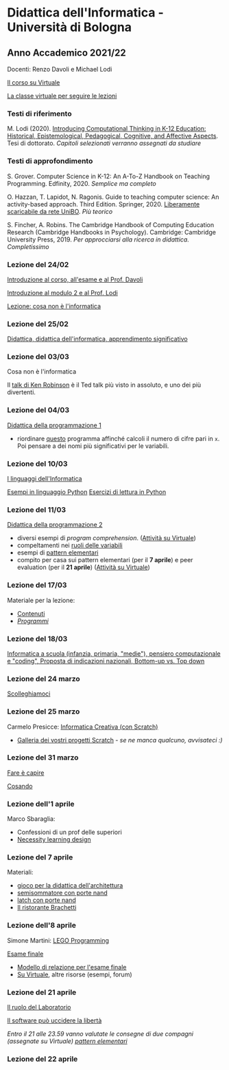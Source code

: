 # Didattica dell'Informatica - Università di Bologna

## Anno Accademico 2021/22

Docenti: Renzo Davoli e Michael Lodi

[Il corso su Virtuale](https://virtuale.unibo.it/course/view.php?id=25799)

[La classe virtuale per seguire le lezioni](https://teams.microsoft.com/l/meetup-join/19%3ameeting_YjZjZGQ3NGQtM2VjNC00MTEyLThjN2YtZjhjZDRlZDVlYzY2%40thread.v2/0?context=%7b%22Tid%22%3a%22e99647dc-1b08-454a-bf8c-699181b389ab%22%2c%22Oid%22%3a%221336b26d-f91b-4c13-a7f4-0e3924442a79%22%7d)

### Testi di riferimento

M. Lodi (2020). [Introducing Computational Thinking in K-12 Education: Historical, Epistemological, Pedagogical, Cognitive, and Affective Aspects](http://amsdottorato.unibo.it/9188/1/Tesi_Dottorato_Lodi.pdf). Tesi di dottorato. *Capitoli selezionati verranno assegnati da studiare*

### Testi di approfondimento

S. Grover. Computer Science in K-12: An A-To-Z Handbook on Teaching Programming. Edfinity, 2020. *Semplice ma completo*

O. Hazzan, T. Lapidot, N. Ragonis. Guide to teaching computer science: An activity-based approach. Third Edition. Springer, 2020. [Liberamente scaricabile da rete UniBO](https://link.springer.com/book/10.1007/978-3-030-39360-1). *Più teorico*

S. Fincher, A. Robins. The Cambridge Handbook of Computing Education Research (Cambridge Handbooks in Psychology). Cambridge: Cambridge University Press, 2019. *Per approcciarsi alla ricerca in didattica. Completissimo*

### Lezione del 24/02

[Introduzione al corso, all'esame e al Prof. Davoli](http://cs.unibo.it/~renzo/csed22/intro22.pdf)

[Introduzione al modulo 2 e al Prof. Lodi](https://www.cs.unibo.it/~michael.lodi2/csed2022/intro22_ML.pdf)

[Lezione: cosa non è l'informatica](http://cs.unibo.it/~renzo/csed22/noinfo.pdf)

### Lezione del 25/02

[Didattica, didattica dell'informatica, apprendimento significativo](https://www.cs.unibo.it/~michael.lodi2/csed2022/didattica_informatica_ML.pdf)


### Lezione del 03/03

Cosa non è l'informatica

Il [talk di Ken Robinson](https://www.ted.com/talks/sir_ken_robinson_do_schools_kill_creativity?language=it) è il Ted talk più visto in assoluto, e uno dei più divertenti.

### Lezione del 04/03

[Didattica della programmazione 1](https://www.cs.unibo.it/~michael.lodi2/csed2022/didattica_programmazone_ML_1.pdf)

- riordinare <a href="https://acos.cs.hut.fi/html/jsparsons/jsparsons-python-custom/exercise?name=Un%20programma...%20brutto!%20(da%20Violetta%20Lonati%2C%20UniMI)&initial=def%20brutto(x)%3A%5Cn%20%20%20%20c%20%3D%200%5Cn%20%20%20%20while%20x%20%3E%200%3A%5Cn%20%20%20%20%20%20%20%20a%20%3D%20x%20%25%2010%5Cn%20%20%20%20%20%20%20%20b%20%3D%201%20-%20a%252%5Cn%20%20%20%20%20%20%20%20c%20%2B%3D%20b%5Cn%20%20%20%20%20%20%20%20x%20%2F%2F%3D%2010%5Cn%20%20%20%20return%20c&instructions=-%20Riordinare%20le%20istruzioni%0D%0A-%20Pensare%20a%20dei%20nomi%20pi%C3%B9%20significativi%20per%20le%20variabili&description=Il%20programma%20deve%20calcolare%20il%20numero%20di%20cifre%20pari%20nel%20numero%20x">questo</a> programma affinché calcoli il numero di cifre pari in ```x```. Poi pensare a dei nomi più significativi per le variabili.

### Lezione del 10/03

[I linguaggi dell'Informatica](http://cs.unibo.it/~renzo/csed22/linguaggi.pdf)

[Esempi in linguaggio Python](esempi/esempi_python.md)
[Esercizi di lettura in Python](esempi/lettura_python.md)

### Lezione del 11/03

[Didattica della programmazione 2](https://www.cs.unibo.it/~michael.lodi2/csed2022/didattica_programmazone_ML_2.pdf)

- diversi esempi di *program comprehension*. ([Attività su Virtuale](https://virtuale.unibo.it/mod/quiz/view.php?id=811706))
- compeltamenti nei [ruoli delle variabili](pages/ruoli_variabili.md)
- esempi di [pattern elementari](pages/pattern_cicli.md)
- compito per casa sui pattern elementari (per il **7 aprile**) e peer evaluation (per il **21 aprile**) ([Attività su Virtuale](https://virtuale.unibo.it/course/view.php?id=25799#section-1))

### Lezione del 17/03

Materiale per la lezione:

* [Contenuti](pages/contenuti.md)
* [_Programmi_](pages/programmi.md)

### Lezione del 18/03

[Informatica a scuola (infanzia, primaria, "medie"), pensiero computazionale e "coding", Proposta di indicazioni nazionali, Bottom-up vs. Top down](https://www.cs.unibo.it/~michael.lodi2/csed2022/infoscuola_ML.pdf)

### Lezione del 24 marzo
[Scolleghiamoci](http://cs.unibo.it/~renzo/csed22/scolleghiamoci.pdf)

### Lezione del 25 marzo

Carmelo Presicce: [Informatica Creativa (con Scratch)](https://docs.google.com/presentation/d/189bvT9zAh-K6j5YFrFTrpeJiXOZW9ObKYNHigsbta64)

* [Galleria dei vostri progetti Scratch](https://scratch.mit.edu/studios/31340687) - *se ne manca qualcuno, avvisateci :)*

### Lezione del 31 marzo

[Fare è capire](http://cs.unibo.it/~renzo/csed22/farecapire.pdf)

[Cosando](http://cs.unibo.it/~renzo/csed22/fare.pdf)

### Lezione dell'1 aprile

Marco Sbaraglia:

* Confessioni di un prof delle superiori
* [Necessity learning design](https://docs.google.com/presentation/d/1tjFUfJzOOGkeQNdptizrudBbFXERYLDIyiLl5CRstgs/edit?usp=sharing)

### Lezione del 7 aprile

Materiali:

* [gioco per la didattica dell'architettura](https://nandgame.com/)
* [semisommatore con porte nand](http://www.falstad.com/circuit/circuitjs.html?ctz=CQAgjCAMB0l3BWcMBMcUHYMGZIA4UA2ATmIxAUgoqoQFMBaMMAKDAQjABYuQ08+GFH3xQ+1BGw6DhYFAOx5ecgVWFJJ7CJmE6Qi3nrUSpEA+GLCuxQheHHaLAO4zwPV-yjOPovSgS2kN7chijK7vKqwRF4An6xXi56zLLuKYluynKZdhnmKvpK4BiB3uae5UJeADI5YJbg2fX2YgBmAIYANgDOdNRBtSF8YY26I1RUHT19SEEAsiDWts0UaQ1q0JrSetiECkW7quKOSVX+tjsI9t6XulXm84W8h6vPe2IomyxAA)
* [latch con porte nand](http://www.falstad.com/circuit/circuitjs.html?ctz=CQAgjCAMB0l3BWcMBMcUHYMGZIA4UA2ATmIxAUgoqoQFMBaMMAKDAQgBY5xDaU8vKlRRQKbDiFycQaQdxH4xopAhYB3EAvAZCWnnKgaKAoScEoEeyMYSnLe6bKtHNTh1MgyUKGTfYQhsyiTsHK1GpuXuBgotphNprxsfpUYJx+EoFKYMQh0bmiIhHGQfY5ukYAMrI5poQysYLCIABmAIYANgDOdNT+kmGGw0rFqqVKxHphU64xorNhhXNLefOyvtXrsw0gsy0dPX1INgCy5mYIlWB8ytBqQA)
* [Il ristorante Brachetti](https://cs.unibo.it/~renzo/csed22/ristorante.pdf)

### Lezione dell'8 aprile

Simone Martini: [LEGO Programming](http://www.cs.unibo.it/~martini/TALKS/martini-Lego-Engl.pdf)

[Esame finale](https://www.cs.unibo.it/~michael.lodi2/csed2022/esame_ML.pdf)

* [Modello di relazione per l'esame finale](https://github.com/CSEd-unibo/CSEd-unibo.github.io/blob/master/modello_esame.md)
* [Su Virtuale](https://virtuale.unibo.it/course/view.php?id=25799#section-2), altre risorse (esempi, forum)


### Lezione del 21 aprile

[Il ruolo del Laboratorio](http://cs.unibo.it/~renzo/csed22/lab.pdf)

[Il software può uccidere la libertà](http://cs.unibo.it/~renzo/csed22/liberta.pdf)

*Entro il 21 alle 23.59 vanno valutate le consegne di due compagni (assegnate su Virtuale) [pattern elementari](https://virtuale.unibo.it/course/view.php?id=25799#section-1)*

### Lezione del 22 aprile





[comment]: # (*Una versione **ridotta** delle slide di oggi è scaricabile* qui. *Dopo la lezione, verrà rimossa e pubblicata la versione contenente anche attività, problemi e soluzioni.*)

[comment]: # (  )

